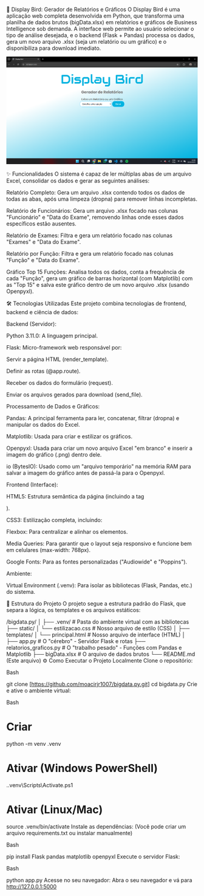 🚀 Display Bird: Gerador de Relatórios e Gráficos
O Display Bird é uma aplicação web completa desenvolvida em Python, que transforma uma planilha de dados brutos (bigData.xlsx) em relatórios e gráficos de Business Intelligence sob demanda. A interface web permite ao usuário selecionar o tipo de análise desejada, e o backend (Flask + Pandas) processa os dados, gera um novo arquivo .xlsx (seja um relatório ou um gráfico) e o disponibiliza para download imediato.

![Tela Principal do Display Bird](./img/tela.png)

✨ Funcionalidades
O sistema é capaz de ler múltiplas abas de um arquivo Excel, consolidar os dados e gerar as seguintes análises:

Relatório Completo: Gera um arquivo .xlsx contendo todos os dados de todas as abas, após uma limpeza (dropna) para remover linhas incompletas.

Relatório de Funcionários: Gera um arquivo .xlsx focado nas colunas "Funcionário" e "Data do Exame", removendo linhas onde esses dados específicos estão ausentes.

Relatório de Exames: Filtra e gera um relatório focado nas colunas "Exames" e "Data do Exame".

Relatório por Função: Filtra e gera um relatório focado nas colunas "Função" e "Data do Exame".

Gráfico Top 15 Funções: Analisa todos os dados, conta a frequência de cada "Função", gera um gráfico de barras horizontal (com Matplotlib) com as "Top 15" e salva este gráfico dentro de um novo arquivo .xlsx (usando Openpyxl).

🛠️ Tecnologias Utilizadas
Este projeto combina tecnologias de frontend, backend e ciência de dados:

Backend (Servidor):

Python 3.11.0: A linguagem principal.

Flask: Micro-framework web responsável por:

Servir a página HTML (render_template).

Definir as rotas (@app.route).

Receber os dados do formulário (request).

Enviar os arquivos gerados para download (send_file).

Processamento de Dados e Gráficos:

Pandas: A principal ferramenta para ler, concatenar, filtrar (dropna) e manipular os dados do Excel.

Matplotlib: Usada para criar e estilizar os gráficos.

Openpyxl: Usada para criar um novo arquivo Excel "em branco" e inserir a imagem do gráfico (.png) dentro dele.

io (BytesIO): Usado como um "arquivo temporário" na memória RAM para salvar a imagem do gráfico antes de passá-la para o Openpyxl.

Frontend (Interface):

HTML5: Estrutura semântica da página (incluindo a tag <form>).

CSS3: Estilização completa, incluindo:

Flexbox: Para centralizar e alinhar os elementos.

Media Queries: Para garantir que o layout seja responsivo e funcione bem em celulares (max-width: 768px).

Google Fonts: Para as fontes personalizadas ("Audiowide" e "Poppins").

Ambiente:

Virtual Environment (.venv): Para isolar as bibliotecas (Flask, Pandas, etc.) do sistema.

📁 Estrutura do Projeto
O projeto segue a estrutura padrão do Flask, que separa a lógica, os templates e os arquivos estáticos:

/bigdata.py/
│
├── .venv/                   # Pasta do ambiente virtual com as bibliotecas
├── static/
│   └── estilizacao.css      # Nosso arquivo de estilo (CSS)
│
├── templates/
│   └── principal.html       # Nosso arquivo de interface (HTML)
│
├── app.py                   # O "cérebro" - Servidor Flask e rotas
├── relatorios_graficos.py   # O "trabalho pesado" - Funções com Pandas e Matplotlib
├── bigData.xlsx             # O arquivo de dados brutos
└── README.md                (Este arquivo)
⚙️ Como Executar o Projeto Localmente
Clone o repositório:

Bash

git clone [https://github.com/moacirjr1007/bigdata.py.git]
cd bigdata.py
Crie e ative o ambiente virtual:

Bash

# Criar
python -m venv .venv

# Ativar (Windows PowerShell)
.\.venv\Scripts\Activate.ps1

# Ativar (Linux/Mac)
source .venv/bin/activate
Instale as dependências: (Você pode criar um arquivo requirements.txt ou instalar manualmente)

Bash

pip install Flask pandas matplotlib openpyxl
Execute o servidor Flask:

Bash

python app.py
Acesse no seu navegador: Abra o seu navegador e vá para http://127.0.0.1:5000